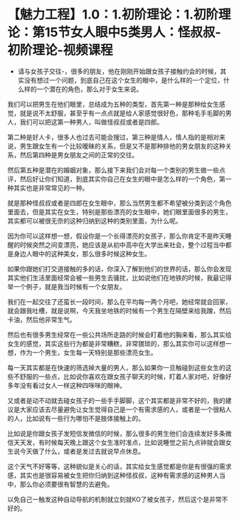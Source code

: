 # 【魅力工程】1.0：1.初阶理论：1.初阶理论：第15节女人眼中5类男人：怪叔叔-初阶理论-视频课程

- 请与女孩子交往-，很多的朋友，他在刚刚开始跟女孩子接触约会的时候，其实没有想过一个问题，到底自己在这个女生的眼中，是什么样的一个定位，什么样的一个潜在的角色，那么对于女生来说。

我们可以把男生在他们眼里，总结成为五种的类型，首先第一种是那种给女生感觉，就是说不太舒服，甚至乎有一点点就是给人家感觉很好色，那种毛手毛脚的男人，我们可以把这第一种男人，叫做怪叔叔或者是四郎。

第二种是好人卡，很多人也过去可能会搜过，第三种是情人，情人指的是相对来说，男生跟女生有一个比较暧昧的关系，但是又不是那种排他的男女朋友的这种关系，然后第四种是男女朋友之间的正常的交往。

然后第五种是潜在的婚姻对象，那么接下来我们会对每一个类别的男生做一些点评，然后好让你们知道，到底其实你自己在女生的眼中是怎么样的一个角色，第一种其实也是非常常见的一种。

就是那种怪叔叔或者是四郎在女生眼中，那么当然男生都不希望被分类到这个角色里面去，但是其实在女生，特别是那些漂亮的女生眼中，她们眼里面很多的男生，其实都可以被很无奈的这种归纳到这种的类别里面，为什么呢。

因为你可以这样想一想，假设你是一个长得漂亮的女孩子，那么你肯定不是昨天睡醒的时候突然之间变漂亮，她应该是从初中高中在大学出来社会，整个过程当中都是身边人眼中的这种美女，那么很多时候这种女生。

如果你跟她们打交道接触的多的话，你深入了解到他们的世界的话，那么你会发现其实他们生活里面经常会被一些男生去骚扰，比如说他们在地铁的时候，我最记得举一个例子，就是我当时候有一个女朋友。

我们在一起交往了还蛮长一段时间，那么在平均每一两个月吧，她经常就会回家，就会跟我吐槽，就是说啊，今天我坐地铁的时候有一个男生在隔壁来给我蹭，然后卡油，然后他非常生气。

然后也有很多男生经常在一些公共场所走路的时候会盯着他的胸来看，那么其实给女生的感觉，其实这些行为都是非常糟糕，非常猥琐的，那么其实你可以这样想一想，作为一个男生，女生每一天特别是那些漂亮女生。

每一天其实都是在快速的筛选掉大量的男人，那么如果你一旦触碰到这些女生的这些不舒服的一些点，比如说你喜欢在跟女孩子聊天的时候，盯着人家对吧，好像好多年没有看过女人一样这种四咪咪的眼神。

又或者是动不动就去碰女孩子的一些手手脚脚，这个其实都是非常不好的，我的建议是大家应该去尽量避免让女生觉得自己是一个有需求感的人，或者是一个很粘人的人，比如说有一些行为哪怕不是肢体接触上的。

比如说是你跟女孩子发短信发微信的时候，那么很多的男生他们会连续发好多条微信天天发，有时候每天晚上跟这个女生准时准点，比如说睡觉之前九点钟就会跟女生说今天做了什么，或者是发过去就说早点休息。

这个天气不好等等，这种貌似是关心的话，其实给女生感觉都是你是有很强的需求感，其实也是很容易被女生把你归纳到这种怪叔叔，这种有需求感的这种男人当中，那么你必须要很有智慧的去避免。

以免自己一触发这种自动导航的机制就立刻就KO了被女孩子，然后这个是非常不好的。